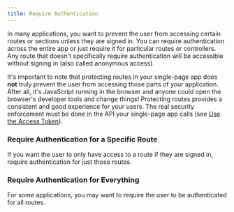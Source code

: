 ```yaml
---
title: Require Authentication
---
```


In many applications, you want to prevent the user from accessing certain routes or sections unless they are signed in. You can require authentication across the entire app or just require it for particular routes or controllers. Any route that doesn't specifically require authentication will be accessible without signing in (also called anonymous access).

It's important to note that protecting routes in your single-page app does **not** truly prevent the user from accessing those parts of your application. After all, it's JavaScript running in the browser and anyone could open the browser's developer tools and change things! Protecting routes provides a consistent and good experience for your users. The real security enforcement must be done in the API your single-page app calls (see [Use the Access Token](/guides/sign-into-spa/-/use-the-access-token)). <!-- link to Protect your API endpoints guide -->

### Require Authentication for a Specific Route

If you want the user to only have access to a route if they are signed in, require authentication for just those routes.

<StackSelector snippet="reqauthspecific"/>

### Require Authentication for Everything

For some applications, you may want to require the user to be authenticated for all routes.

<StackSelector snippet="reqautheverything"/>

<NextSectionLink/>
